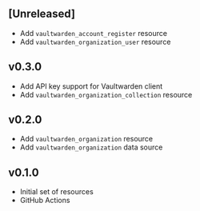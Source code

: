 ## [Unreleased]

* Add `vaultwarden_account_register` resource
* Add `vaultwarden_organization_user` resource 

## v0.3.0

* Add API key support for Vaultwarden client
* Add `vaultwarden_organization_collection` resource

## v0.2.0

* Add `vaultwarden_organization` resource
* Add `vaultwarden_organization` data source

## v0.1.0

* Initial set of resources
* GitHub Actions
